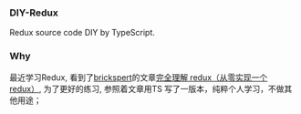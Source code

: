 ### DIY-Redux
Redux source code DIY by TypeScript.

### Why

最近学习Redux, 看到了[brickspert](https://github.com/brickspert)的文章[完全理解 redux（从零实现一个 redux）](https://github.com/brickspert/blog/issues/22#intro), 为了更好的练习, 参照着文章用TS 写了一版本，纯粹个人学习，不做其他用途；

